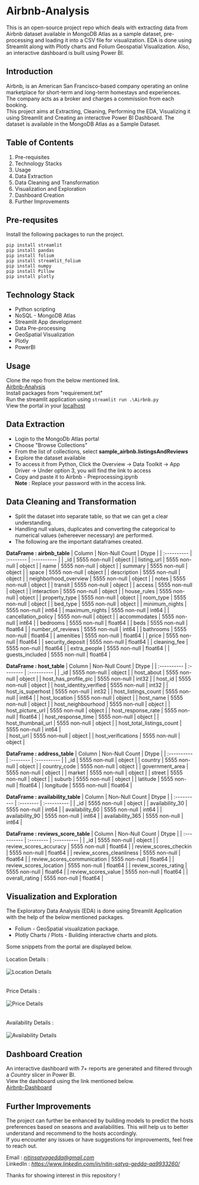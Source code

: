 # Airbnb-Analysis
This is an open-source project repo which deals with extracting data from Airbnb dataset available in MongoDB Atlas as a sample dataset, pre-processing and loading it into a CSV file for visualization. EDA is done using Streamlit along with Plotly charts and Folium Geospatial Visualization. Also, an interactive dashboard is built using Power BI.

## Introduction
Airbnb, is an American San Francisco-based company operating an online marketplace for short-term and long-term homestays and experiences.  
The company acts as a broker and charges a commission from each booking.  
This project aims at Extracting, Cleaning, Performing the EDA, Visualizing it using Streamlit and Creating an interactive Power BI Dashboard. The dataset is available in the MongoDB Atlas as a Sample Dataset.  

## Table of Contents
1. Pre-requisites
2. Technology Stacks 
3. Usage
4. Data Extraction
5. Data Cleaning and Transformation
6. Visualization and Exploration
7. Dashboard Creation
8. Further Improvements  

## Pre-requsites
Install the following packages to run the project. 
```
pip install streamlit
pip install pandas
pip install folium
pip install streamlit_folium
pip install numpy
pip install Pillow
pip install plotly

```

## Technology Stack
- Python scripting 
- NoSQL - MongoDB Atlas
- Streamlit App development
- Data Pre-processing
- GeoSpatial Visualization
- Plotly
- PowerBI  

## Usage
Clone the repo from the below mentioned link.  
[Airbnb-Analysis](https://github.com/Chindhu-Alagappan/Airbnb-Analysis.git)   
Install packages from "requirement.txt"  
Run the streamlit application using `streamlit run .\Airbnb.py`  
View the portal in your [localhost](http://localhost:8501/)    

## Data Extraction 
- Login to the MongoDb Atlas portal  
- Choose "Browse Collections"  
- From the list of collections, select **sample_airbnb.listingsAndReviews**  
- Explore the dataset available  
- To access it from Python, Click the Overview -> Data Toolkit -> App Driver -> Under option 3, you will find the link to access  
- Copy and paste it to Airbnb - Preprocessing.ipynb  
**Note** : Replace your password with <password> in the access link.  

## Data Cleaning and Transformation
- Split the dataset into separate table, so that we can get a clear understanding.
- Handling null values, duplicates and converting the categorical to numerical values (whereever necessary) are performed.
- The following are the important dataframes created.

**DataFrame : airbnb_table**
| Column | Non-Null Count | Dtype |
| :---------- | :-------- | :---------- |
| _id | 5555 non-null | object |
| listing_url | 5555 non-null | object |
| name | 5555 non-null | object |
| summary | 5555 non-null | object |
| space | 5555 non-null | object |
| description | 5555 non-null | object |
| neighborhood_overview | 5555 non-null | object |
| notes | 5555 non-null | object |
| transit | 5555 non-null | object |
| access | 5555 non-null | object |
| interaction | 5555 non-null | object |
| house_rules | 5555 non-null | object |
| property_type | 5555 non-null | object |
| room_type | 5555 non-null | object |
| bed_type | 5555 non-null | object |
| minimum_nights | 5555 non-null | int64 |
| maximum_nights | 5555 non-null | int64 |
| cancellation_policy | 5555 non-null | object |
| accommodates | 5555 non-null | int64 |
| bedrooms | 5555 non-null | float64 |
| beds | 5555 non-null | float64 |
| number_of_reviews | 5555 non-null | int64 |
| bathrooms | 5555 non-null | float64 |
| amenities | 5555 non-null | float64 |
| price | 5555 non-null | float64 |
| security_deposit | 5555 non-null | float64 |
| cleaning_fee | 5555 non-null | float64 |
| extra_people | 5555 non-null | float64 |
| guests_included | 5555 non-null | float64 |

**DataFrame : host_table**
| Column | Non-Null Count | Dtype |
| :---------- | :-------- | :---------- |
| _id | 5555 non-null | object |
| host_about | 5555 non-null | object |
| host_has_profile_pic | 5555 non-null | int32 |
| host_id | 5555 non-null | object |
| host_identity_verified | 5555 non-null | int32 |
| host_is_superhost | 5555 non-null | int32 |
| host_listings_count | 5555 non-null | int64 |
| host_location | 5555 non-null | object |
| host_name | 5555 non-null | object |
| host_neighbourhood | 5555 non-null | object |
| host_picture_url | 5555 non-null | object |
| host_response_rate | 5555 non-null | float64 |
| host_response_time | 5555 non-null | object |
| host_thumbnail_url | 5555 non-null | object |
| host_total_listings_count | 5555 non-null | int64 |  
| host_url | 5555 non-null | object |
| host_verifications | 5555 non-null | object |

**DataFrame : address_table**
| Column | Non-Null Count | Dtype |
| :---------- | :-------- | :---------- |
| _id | 5555 non-null | object |
| country | 5555 non-null | object |
| country_code | 5555 non-null | object |
| government_area | 5555 non-null | object |
| market | 5555 non-null | object |
| street | 5555 non-null | object |
| suburb | 5555 non-null | object |
| latitude | 5555 non-null | float64 |
| longitude | 5555 non-null | float64 |

**DataFrame : availability_table**
| Column | Non-Null Count | Dtype |
| :---------- | :-------- | :---------- |
| _id | 5555 non-null | object |
| availability_30 | 5555 non-null | int64 |
| availability_60 | 5555 non-null | int64 |
| availability_90 | 5555 non-null | int64 |
| availability_365 | 5555 non-null | int64 |

**DataFrame : reviews_score_table**
| Column | Non-Null Count | Dtype |
| :---------- | :-------- | :---------- |
| _id | 5555 non-null | object |
| review_scores_accuracy | 5555 non-null | float64 |
| review_scores_checkin | 5555 non-null | float64 |
| review_scores_cleanliness | 5555 non-null | float64 |
| review_scores_communication | 5555 non-null | float64 |
| review_scores_location | 5555 non-null | float64 |
| review_scores_rating | 5555 non-null | float64 |
| review_scores_value | 5555 non-null | float64 |
| overall_rating | 5555 non-null | float64 |

## Visualization and Exploration
The Exploratory Data Analysis (EDA) is done using Streamlit Application with the help of the below mentioned packages.  
- Folium - GeoSpatial visualization package.  
- Plotly Charts / Plots - Building interactive charts and plots.
  
Some snippets from the portal are displayed below. <br><br>
Location Details :  <br><br>
![Location Details](https://github.com/Chindhu-Alagappan/Airbnb-Analysis/blob/1c1ea2d971d708ac6fba237c9f981822df861a74/Output%20Snapshots/Image_2.png)
<br>
<br>
<br>
Price Details :  <br><br>
![Price Details](https://github.com/Chindhu-Alagappan/Airbnb-Analysis/blob/1c1ea2d971d708ac6fba237c9f981822df861a74/Output%20Snapshots/Image_6.png)
<br>
<br>
<br>
Availability Details :  <br><br>
![Availability Details](https://github.com/Chindhu-Alagappan/Airbnb-Analysis/blob/1c1ea2d971d708ac6fba237c9f981822df861a74/Output%20Snapshots/Image_7.png)  

## Dashboard Creation
An interactive dashboard with 7+ reports are generated and filtered through a *Country* slicer in Power BI.  
View the dashboard using the link mentioned below.  
[Airbnb-Dashboard](https://github.com/Chindhu-Alagappan/Airbnb-Analysis/blob/1c1ea2d971d708ac6fba237c9f981822df861a74/Airbnb%20-%20Dashboard.png)

## Further Improvements  
The project can further be enhanced by building models to predict the hosts preferences based on seasons and availabilities. This will help us to better understand and recommend to the hosts accordingly.  
If you encounter any issues or have suggestions for improvements, feel free to reach out.  
  
Email : *nitinsatyagedda@gmail.com*  
LinkedIn : *https://www.linkedin.com/in/nitin-satya-gedda-aa9933260/*
  
Thanks for showing interest in this repository ! 
